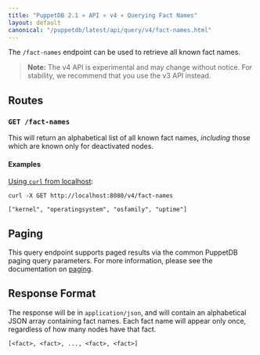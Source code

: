 ```yaml
---
title: "PuppetDB 2.1 » API » v4 » Querying Fact Names"
layout: default
canonical: "/puppetdb/latest/api/query/v4/fact-names.html"
---
```


[curl]: ../curl.html#using-curl-from-localhost-non-sslhttp
[paging]: ./paging.html

The `/fact-names` endpoint can be used to retrieve all known fact names.

> **Note:** The v4 API is experimental and may change without notice. For stability, we recommend that you use the v3 API instead.

## Routes

### `GET /fact-names`

This will return an alphabetical list of all known fact names, *including* those which are
known only for deactivated nodes.

#### Examples

[Using `curl` from localhost][curl]:

    curl -X GET http://localhost:8080/v4/fact-names

    ["kernel", "operatingsystem", "osfamily", "uptime"]

## Paging

This query endpoint supports paged results via the common PuppetDB paging
query parameters.  For more information, please see the documentation
on [paging][paging].

## Response Format

The response will be in `application/json`, and will contain an alphabetical
JSON array containing fact names. Each fact name will appear only once,
regardless of how many nodes have that fact.

    [<fact>, <fact>, ..., <fact>, <fact>]
